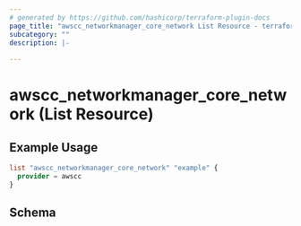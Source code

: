 ```yaml
---
# generated by https://github.com/hashicorp/terraform-plugin-docs
page_title: "awscc_networkmanager_core_network List Resource - terraform-provider-awscc"
subcategory: ""
description: |-
  
---
```


# awscc_networkmanager_core_network (List Resource)



## Example Usage

```terraform
list "awscc_networkmanager_core_network" "example" {
  provider = awscc
}
```

<!-- schema generated by tfplugindocs -->
## Schema
